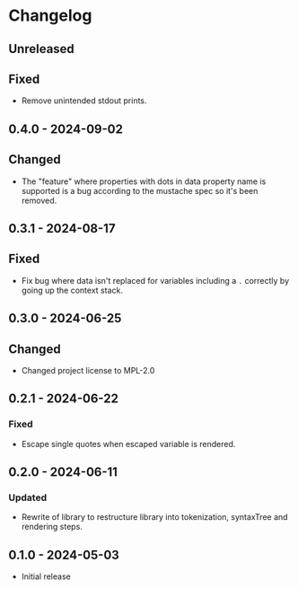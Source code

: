 # Changelog

## Unreleased

## Fixed

- Remove unintended stdout prints.

## 0.4.0 - 2024-09-02

## Changed

- The "feature" where properties with dots in data property name is
  supported is a bug according to the mustache spec so it's been
  removed.

## 0.3.1 - 2024-08-17

## Fixed

- Fix bug where data isn't replaced for variables including a `.`
  correctly by going up the context stack.

## 0.3.0 - 2024-06-25

## Changed

- Changed project license to MPL-2.0

## 0.2.1 - 2024-06-22

### Fixed

- Escape single quotes when escaped variable is rendered.

## 0.2.0 - 2024-06-11

### Updated

- Rewrite of library to restructure library into tokenization,
  syntaxTree and rendering steps.

## 0.1.0 - 2024-05-03

- Initial release
